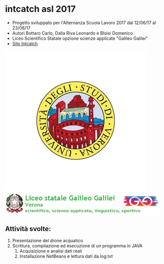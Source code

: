 # intcatch asl 2017
- Progetto sviluppato per l'Alternanza Scuola Lavoro 2017 dal 12/06/17 al 23/06/17
- Autori Bottaro Carlo, Dalla Riva Leonardo e Bloisi Domenico
- Liceo Scientifico Statale opzione scienze applicate  "Galileo Galilei"
- [Sito Intcatch](http://intcatch.eu/)


![Univr Logo](/images/logoUnivr.png) ![Galileo Galilei Logo](/images/logoGG.png)

## Attività svolte:

1. Presentazione del drone acquatico
1. Scrittura, compilazione ed esecuzione di un programma in JAVA
    1. Acquisizione e analisi dati reali
    1. Installazione NetBeans e lettura dati da log.txt
